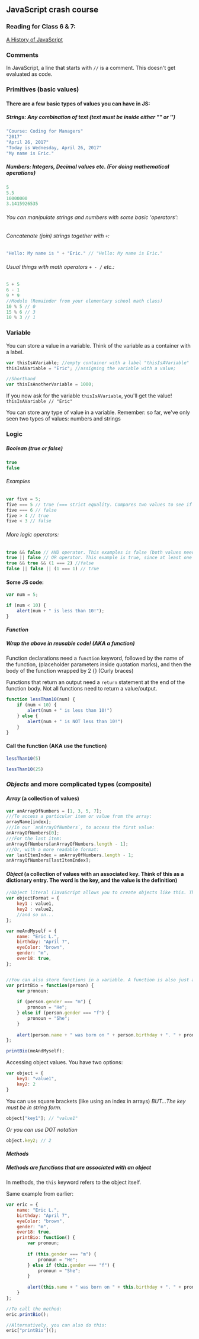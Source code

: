 ## JavaScript crash course

### Reading for Class 6 & 7: 
[A History of JavaScript](https://auth0.com/blog/a-brief-history-of-javascript/)

### Comments
In JavaScript, a line that starts with `//` is a comment. This doesn't get evaluated as code. 

### Primitives (basic values)
#### There are a few basic types of values you can have in JS: 
##### *Strings*: Any combination of text (text must be inside either "" or '')
```javascript
"Course: Coding for Managers"
"2017"
"April 26, 2017"
"Today is Wednesday, April 26, 2017"
"My name is Eric."
```
##### *Numbers*: Integers, Decimal values etc. (For doing mathematical operations)
```javascript
5
5.5
10000000
3.1415926535
```
###### You can manipulate strings and numbers with some basic 'operators': 
###### Concatenate (join) strings together with `+`:
```javascript
"Hello: My name is " + "Eric." // "Hello: My name is Eric."
```
###### Usual things with math operators `+ - /` etc.:
```javascript
5 + 5
6 - 1
9 * 9 
//Modulo (Remainder from your elementary school math class)
10 % 5 // 0 
15 % 6 // 3
10 % 3 // 1
```

### Variable
You can store a value in a variable. Think of the variable as a container with a label. 

```javascript
var thisIsAVariable; //empty container with a label "thisIsAVariable"
thisIsAVariable = "Eric"; //assigning the variable with a value; 

//Shorthand
var thisIsAnotherVariable = 1000; 
```

If you now ask for the variable `thisIsAVariable`, you'll get the value! `thisIsAVariable // "Eric"`
    
You can store any type of value in a variable. Remember: so far, we've only seen two types of values: numbers and strings




### Logic

##### *Boolean* (true or false)
```javascript
true 
false 
```
###### Examples 
```javascript
var five = 5; 
five === 5 // true (=== strict equality. Compares two values to see if they're equal)
five === 6 // false 
five > 4 // true 
five < 3 // false 
```

###### More logic operators: 
```javascript
true && false // AND operator. This examples is false (both values need to be true)
true || false // OR operator. This example is true, since at least one of the two values are true
true && true && (1 === 2) //false 
false || false || (1 === 1) // true
```
#### Some JS code: 
```javascript
var num = 5; 

if (num < 10) {
    alert(num + " is less than 10!"); 
}
```

#### *Function*
##### Wrap the above in reusable code! (AKA a function)
Function declarations need a `function` keyword, followed by the name of the function, (placeholder parameters inside quotation marks), and then the body of the function wrapped by 2 {} (Curly braces) 

Functions that return an output need a `return` statement at the end of the function body. Not all functions need to return a value/output. 
```javascript
function lessThan10(num) {
    if (num < 10) {
        alert(num + " is less than 10!")
    } else {
        alert(num + " is NOT less than 10!")
    }
} 
```
#### Call the function (AKA use the function)
```javascript 
lessThan10(5)

lessThan10(25)

```


### *Objects* and more complicated types (composite)

#### *Array* (a collection of values)
```javascript
var anArrayOfNumbers = [1, 3, 5, 7]; 
///To access a particular item or value from the array: 
arrayName[index]; 
///In our `anArrayOfNumbers`, to access the first value: 
anArrayOfNumbers[0]; 
///For the last item: 
anArrayOfNumbers[anArrayOfNumbers.length - 1]; 
///Or, with a more readable format: 
var lastItemIndex = anArrayOfNumbers.length - 1; 
anArrayOfNumbers[lastItemIndex]; 
```

#### *Object* (a collection of values with an associated key. Think of this as a dictionary entry. The word is the key, and the value is the definition)
```javascript
//Object literal (JavaScript allows you to create objects like this. There are also ways to create objects with a 'factory'. Think of this as a blueprint for objects of the same kind.)
var objectFormat = {
    key1 : value1, 
    key2 : value2, 
    //and so on...
}; 

var meAndMyself = {
    name: "Eric L.",
    birthday: "April 7",
    eyeColor: "brown",
    gender: "m",
    over18: true,
}; 


//You can also store functions in a variable. A function is also just a value
var printBio = function(person) {
    var pronoun; 
    
    if (person.gender === "m") {
        pronoun = "He"; 
    } else if (person.gender === "f") {
        pronoun = "She"; 
    }
    
    alert(person.name + " was born on " + person.birthday + ". " + pronoun + " has " + person.eyeColor + " eyes.");
}; 

printBio(meAndMyself); 
```

Accessing object values. You have two options: 

```javascript
var object = {
    key1: "value1", 
    key2: 2
}
```

You can use square brackets (like using an index in arrays)
*BUT...The key must be in string form.*
```javascript
object["key1"]; // "value1"
```
*Or you can use DOT notation*
```javascript
object.key2; // 2
```
#### *Methods*
##### Methods are functions that are associated with an object
In methods, the `this` keyword refers to the object itself. 

Same example from earlier: 
```javascript
var eric = {
    name: "Eric L.",
    birthday: "April 7",
    eyeColor: "brown",
    gender: "m",
    over18: true,
    printBio: function() {
        var pronoun; 
    
        if (this.gender === "m") {
            pronoun = "He"; 
        } else if (this.gender === "f") {
            pronoun = "She"; 
        }
    
        alert(this.name + " was born on " + this.birthday + ". " + pronoun + " has " + this.eyeColor + " eyes.");
    }
}; 

//To call the method: 
eric.printBio(); 

//Alternatively, you can also do this: 
eric["printBio"](); 


```